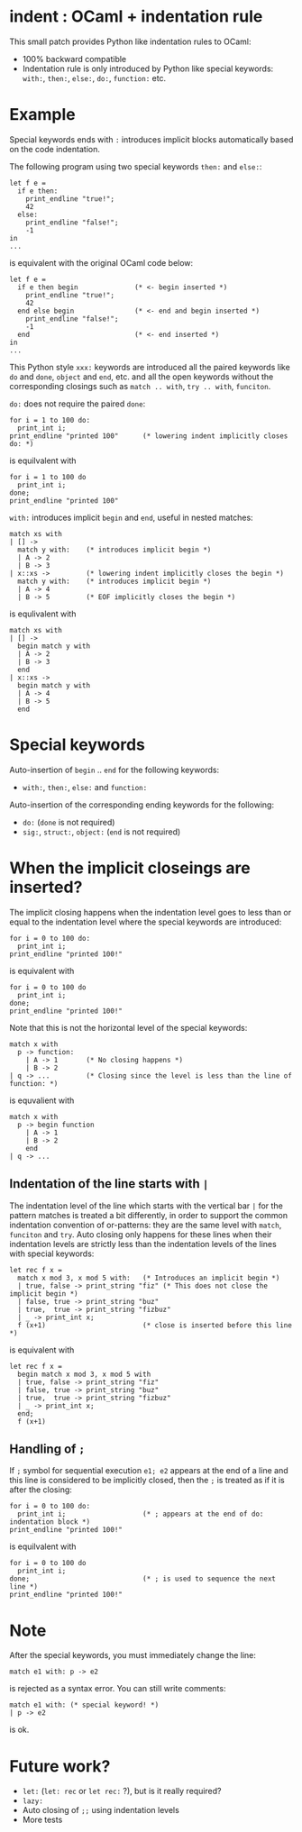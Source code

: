 indent : OCaml + indentation rule
====================================

This small patch provides Python like indentation rules to OCaml:

* 100% backward compatible
* Indentation rule is only introduced by Python like special keywords: `with:`, `then:`, `else:`, `do:`, `function:` etc.

Example
====================================

Special keywords ends with `:` introduces implicit blocks automatically
based on the code indentation.

The following program using two special keywords `then:` and `else:`:

    let f e =
      if e then:
        print_endline "true!";
        42
      else:
        print_endline "false!";
        -1
    in
    ...

is equivalent with the original OCaml code below:

    let f e = 
      if e then begin              (* <- begin inserted *)
        print_endline "true!";
        42
      end else begin               (* <- end and begin inserted *)
        print_endline "false!";
        -1
      end                          (* <- end inserted *)  
    in
    ...


This Python style `xxx:` keywords are introduced all the paired keywords
like `do` and `done`, `object` and `end`, etc. and all the open keywords
without the corresponding closings such as `match .. with`, `try .. with`,
`funciton`.

`do:` does not require the paired `done`:

    for i = 1 to 100 do:
      print_int i;
    print_endline "printed 100"      (* lowering indent implicitly closes do: *)

is equilvalent with

    for i = 1 to 100 do
      print_int i;
    done;
    print_endline "printed 100"

`with:` introduces implicit `begin` and `end`, useful in nested matches:

    match xs with
    | [] ->
      match y with:    (* introduces implicit begin *)
      | A -> 2
      | B -> 3
    | x::xs ->         (* lowering indent implicitly closes the begin *)
      match y with:    (* introduces implicit begin *)
      | A -> 4
      | B -> 5         (* EOF implicitly closes the begin *)
                       
is equlivalent with  

    match xs with
    | [] ->
      begin match y with
      | A -> 2
      | B -> 3
      end
    | x::xs ->
      begin match y with
      | A -> 4
      | B -> 5
      end

Special keywords
====================================

Auto-insertion of `begin` .. `end` for the following keywords:

* `with:`, `then:`, `else:` and `function:`

Auto-insertion of the corresponding ending keywords for the following:

* `do:` (`done` is not required)
* `sig:`, `struct:`, `object:` (`end` is not required)

When the implicit closeings are inserted?
===========================================

The implicit closing happens when the indentation level goes 
to less than or equal to the indentation level where the special keywords 
are introduced:

    for i = 0 to 100 do:
      print_int i;
    print_endline "printed 100!"

is equivalent with

    for i = 0 to 100 do
      print_int i;
    done;
    print_endline "printed 100!"

Note that this is not the horizontal level of the special keywords:

    match x with
      p -> function:   
        | A -> 1       (* No closing happens *) 
        | B -> 2
    | q -> ...         (* Closing since the level is less than the line of function: *)

is equvalient with

    match x with
      p -> begin function
        | A -> 1
        | B -> 2
        end
    | q -> ...

Indentation of the line starts with `|`
------------------------------------------

The indentation level of the line which starts with the vertical bar `|` 
for the pattern matches is treated a bit differently, in order to support
the common indentation convention of or-patterns: they are the same level
with `match`, `funciton` and `try`. Auto closing only happens 
for these lines when their indentation levels are strictly less than 
the indentation levels of the lines with special keywords:

    let rec f x = 
      match x mod 3, x mod 5 with:   (* Introduces an implicit begin *)
      | true, false -> print_string "fiz" (* This does not close the implicit begin *)
      | false, true -> print_string "buz"
      | true,  true -> print_string "fizbuz"
      | _ -> print_int x;
      f (x+1)                        (* close is inserted before this line *)

is equivalent with

    let rec f x = 
      begin match x mod 3, x mod 5 with
      | true, false -> print_string "fiz"
      | false, true -> print_string "buz"
      | true,  true -> print_string "fizbuz"
      | _ -> print_int x;
      end;
      f (x+1)

Handling of `;`
------------------------------------------

If `;` symbol for sequential execution `e1; e2` appears at the end of a line
and this line is considered to be implicitly closed, then the `;` is treated
as if it is after the closing:

    for i = 0 to 100 do:
      print_int i;                   (* ; appears at the end of do: indentation block *)
    print_endline "printed 100!"
            
is equilvalent with

    for i = 0 to 100 do
      print_int i;
    done;                            (* ; is used to sequence the next line *)
    print_endline "printed 100!"
            
Note
====================================

After the special keywords, you must immediately change the line:

    match e1 with: p -> e2

is rejected as a syntax error. You can still write comments:

    match e1 with: (* special keyword! *)
    | p -> e2

is ok.


Future work?
====================================

* `let:` (`let: rec` or `let rec:` ?), but is it really required?
* `lazy:`
* Auto closing of `;;` using indentation levels
* More tests
